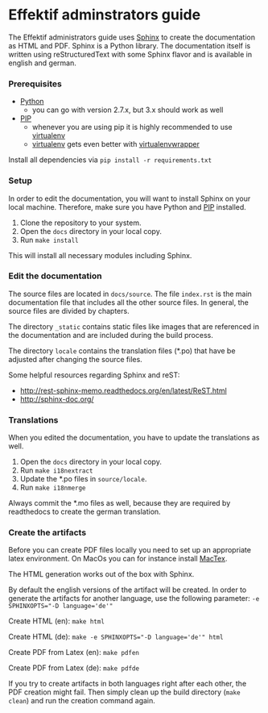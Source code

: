 Effektif adminstrators guide
============================

The Effektif administrators guide uses [Sphinx](http://sphinx-doc.org/) to create the documentation as HTML and PDF. Sphinx is a Python library. The documentation itself is written using reStructuredText with some Sphinx flavor and is available in english and german.

### Prerequisites
* [Python](https://www.python.org/downloads/)
    * you can go with version 2.7.x, but 3.x should work as well
* [PIP](https://pypi.python.org/pypi/pip)
    * whenever you are using pip it is highly recommended to use [virtualenv](http://virtualenv.readthedocs.org/en/latest/)
    * [virtualenv](http://virtualenv.readthedocs.org/en/latest/) gets even better with [virtualenvwrapper](http://virtualenvwrapper.readthedocs.org/en/latest/)

Install all dependencies via
`pip install -r requirements.txt`

### Setup
In order to edit the documentation, you will want to install Sphinx on your local machine. Therefore, make sure you have Python and [PIP](https://pypi.python.org/pypi/pip) installed.

1. Clone the repository to your system.
2. Open the `docs` directory in your local copy.
3. Run `make install`

This will install all necessary modules including Sphinx.

### Edit the documentation
The source files are located in `docs/source`. The file `index.rst` is the main documentation file that includes all the other source files. In general, the source files are divided by chapters.

The directory `_static` contains static files like images that are referenced in the documentation and are included during the build process.

The directory `locale` contains the translation files (\*.po) that have be adjusted after changing the source files.

Some helpful resources regarding Sphinx and reST:
* http://rest-sphinx-memo.readthedocs.org/en/latest/ReST.html
* http://sphinx-doc.org/

### Translations
When you edited the documentation, you have to update the translations as well.

1. Open the `docs` directory in your local copy.
2. Run `make i18nextract`
3. Update the \*.po files in `source/locale`.
4. Run `make i18nmerge`

Always commit the \*.mo files as well, because they are required by readthedocs to create the german translation.

### Create the artifacts
Before you can create PDF files locally you need to set up an appropriate latex environment. On MacOs you can for instance install [MacTex](http://tug.org/mactex/).

The HTML generation works out of the box with Sphinx.

By default the english versions of the artifact will be created. In order to generate the artifacts for another language, use the following parameter:
`-e SPHINXOPTS="-D language='de'"`

Create HTML (en):
`make html`

Create HTML (de):
`make -e SPHINXOPTS="-D language='de'" html`

Create PDF from Latex (en):
`make pdfen`

Create PDF from Latex (de):
`make pdfde`

If you try to create artifacts in both languages right after each other, the PDF creation might fail. Then simply clean up the build directory (`make clean`) and run the creation command again.
